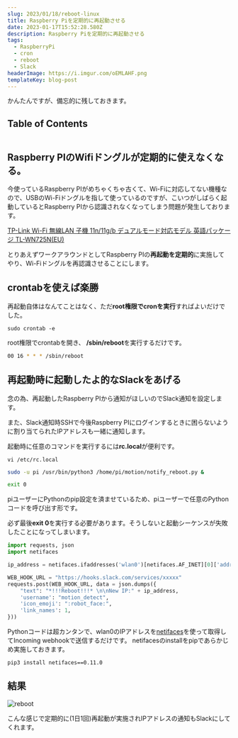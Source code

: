 ```yaml
---
slug: 2023/01/18/reboot-linux
title: Raspberry Piを定期的に再起動させる
date: 2023-01-17T15:52:28.580Z
description: Raspberry Piを定期的に再起動させる
tags:
  - RaspberryPi
  - cron
  - reboot
  - Slack
headerImage: https://i.imgur.com/oEMLAHF.png
templateKey: blog-post
---
```


かんたんですが、備忘的に残しておきます。

## Table of Contents

```toc

```

## Raspberry PIのWifiドングルが定期的に使えなくなる。

今使っているRaspberry PIがめちゃくちゃ古くて、Wi-Fiに対応してない機種なので、USBのWi-Fiドングルを指して使っているのですが、こいつがしばらく起動しているとRaspberry PIから認識されなくなってしまう問題が発生しております。

[TP-Link Wi-Fi 無線LAN 子機 11n/11g/b デュアルモード対応モデル 英語パッケージ TL-WN725N(EU)](https://www.amazon.co.jp/dp/B008IFXQFU?ref=ppx_pop_dt_b_product_details&th=1)

とりあえずワークアラウンドとしてRaspberry PIの**再起動を定期的**に実施してやり、Wi-Fiドングルを再認識させることにします。

## crontabを使えば楽勝

再起動自体はなんてことはなく、ただ**root権限でcronを実行**すればよいだけでした。

```shell{promptUser: pi}{promptHost: dev.raspberrypi}
sudo crontab -e
```

root権限でcrontabを開き、 **/sbin/reboot**を実行するだけです。

```bash
00 16 * * * /sbin/reboot
```

## 再起動時に起動したよ的なSlackをあげる

念の為、再起動したRaspberry PIから通知がほしいのでSlack通知を設定します。

また、Slack通知時SSHで今後Raspberry PIにログインするときに困らないように割り当てられたIPアドレスも一緒に通知します。

起動時に任意のコマンドを実行するには**rc.local**が便利です。

```shell{promptUser: pi}{promptHost: dev.raspberrypi}
vi /etc/rc.local
```

```bash
sudo -u pi /usr/bin/python3 /home/pi/motion/notify_reboot.py &

exit 0
```

piユーザーにPythonのpip設定を済ませているため、piユーザーで任意のPythonコードを呼び出す形です。

必ず最後**exit 0**を実行する必要があります。そうしないと起動シーケンスが失敗したことになってしまいます。

```python
import requests, json
import netifaces

ip_address = netifaces.ifaddresses('wlan0')[netifaces.AF_INET][0]['addr']

WEB_HOOK_URL = "https://hooks.slack.com/services/xxxxx"
requests.post(WEB_HOOK_URL, data = json.dumps({
    "text": "*!!!Reboot!!!* \n\nNew IP:" + ip_address,
    'username': "motion_detect",
    'icon_emoji': ":robot_face:",
    'link_names': 1,
}))
```

Pythonコードは超カンタンで、wlan0のIPアドレスを[netifaces](https://pypi.org/project/netifaces/)を使って取得してIncoming webhookで送信するだけです。
netifacesのinstallをpipであらかじめ実施しておきます。

```shell{promptUser: pi}{promptHost: dev.raspberrypi}
pip3 install netifaces==0.11.0
```

## 結果

![reboot](https://i.imgur.com/oEMLAHF.png)

こんな感じで定期的に(1日1回)再起動が実施されIPアドレスの通知もSlackにしてくれます。
